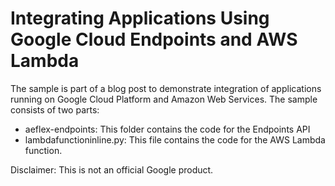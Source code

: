 # Integrating Applications Using Google Cloud Endpoints and AWS Lambda 

The sample is part of a blog post to demonstrate integration of applications running on Google Cloud Platform and Amazon Web Services.
The sample consists of two parts:
* aeflex-endpoints: This folder contains the code for the Endpoints API
* lambdafunctioninline.py: This file contains the code for the AWS Lambda function.


Disclaimer: This is not an official Google product.
